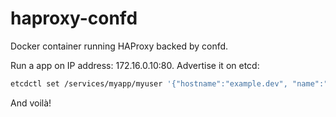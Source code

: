 # haproxy-confd

Docker container running HAProxy backed by confd.

Run a app on IP address: 172.16.0.10:80.
Advertise it on etcd:
```bash
etcdctl set /services/myapp/myuser '{"hostname":"example.dev", "name":"myuser", "ip":"172.16.0.10", "port": "80"}'
```

And voilà!

